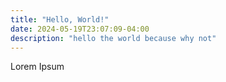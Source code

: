 ```yaml
---
title: "Hello, World!"
date: 2024-05-19T23:07:09-04:00
description: "hello the world because why not"
---
```

Lorem Ipsum
